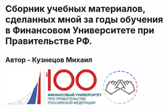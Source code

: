 # Сборник учебных материалов, сделанных мной за годы обучения в Финансовом Университете при Правительстве РФ.
## Автор - Кузнецов Михаил 
<img src=https://github.com/Karambasss/Finashka/blob/master/images/mainmage.jpg/> <img src=https://github.com/Karambasss/Finashka/blob/master/images/pimage.jpg width="110" height ="110"/>    

